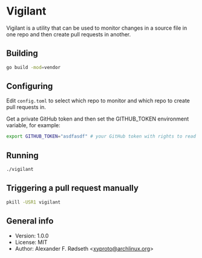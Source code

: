 # Vigilant

Vigilant is a utility that can be used to monitor changes in a source file in one repo and then create pull requests in another.

## Building

```bash
go build -mod=vendor
```

## Configuring

Edit `config.toml` to select which repo to monitor and which repo to create pull requests in.

Get a private GitHub token and then set the GITHUB_TOKEN environment variable, for example:

```bash
export GITHUB_TOKEN="asdfasdf" # your GitHub token with rights to read public data and create pull requests goes here
```

## Running

```bash
./vigilant
```

## Triggering a pull request manually

```bash
pkill -USR1 vigilant
```

## General info

* Version: 1.0.0
* License: MIT
* Author: Alexander F. Rødseth &lt;xyproto@archlinux.org&gt;
